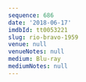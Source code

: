 ```yaml
---
sequence: 686
date: '2018-06-17'
imdbId: tt0053221
slug: rio-bravo-1959
venue: null
venueNotes: null
medium: Blu-ray
mediumNotes: null
---
```


